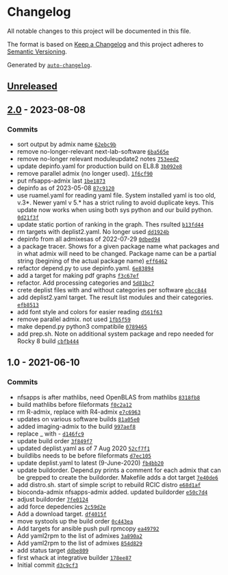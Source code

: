 <!-- auto-changelog-above -->
# Changelog

All notable changes to this project will be documented in this file.

The format is based on [Keep a Changelog](https://keepachangelog.com/en/1.0.0/)
and this project adheres to [Semantic Versioning](https://semver.org/spec/v2.0.0.html).

Generated by [`auto-changelog`](https://github.com/CookPete/auto-changelog).

## [Unreleased](https://github.com/RCIC-UCI-Public/admixbuilder/compare/2.0...HEAD)

## [2.0](https://github.com/RCIC-UCI-Public/admixbuilder/compare/1.0...2.0) - 2023-08-08

### Commits

- sort output by admix name [`62ebc9b`](https://github.com/RCIC-UCI-Public/admixbuilder/commit/62ebc9b8efde817e2309c77e26118687d6916605)
- remove no-longer-relevant next-lab-software [`6ba565e`](https://github.com/RCIC-UCI-Public/admixbuilder/commit/6ba565e7fe483d90e9344d089a3c7bc91306c433)
- remove no-longer relevant moduleupdate2 notes [`753eed2`](https://github.com/RCIC-UCI-Public/admixbuilder/commit/753eed291766a39a0acd972572c9208e33ba0c93)
- update depinfo.yaml for production build on EL8.8 [`3b092e8`](https://github.com/RCIC-UCI-Public/admixbuilder/commit/3b092e8fe11173cff0bc6ccf443b36d720763f49)
- remove parallel admix (no longer used). [`1f6cf90`](https://github.com/RCIC-UCI-Public/admixbuilder/commit/1f6cf90985828fcadcbae691f4a6a64f280c07db)
- put nfsapps-admix last [`1be1873`](https://github.com/RCIC-UCI-Public/admixbuilder/commit/1be1873064580091d058bb27bcc697095f425acc)
- depinfo as of 2023-05-08 [`87c9120`](https://github.com/RCIC-UCI-Public/admixbuilder/commit/87c91203a9b729c198c6b3e9e3514fa590890bee)
- use ruamel.yaml for reading yaml file. System installed yaml is too old, v.3*. Newer yaml v 5.* has a strict ruling to avoid duplicate keys. This update
  now works when using both  sys python and our build python.  [`0d21f3f`](https://github.com/RCIC-UCI-Public/admixbuilder/commit/0d21f3fd702fe32daa7502c81b4348e5c0c9d825)
- update static portion of ranking in the graph. Thes rsulted [`b13fd44`](https://github.com/RCIC-UCI-Public/admixbuilder/commit/b13fd44ae67f0f174a15e29ea1f3d8ca0014974c)
- rm targets with deplist2.yaml. No longer used [`dd1924b`](https://github.com/RCIC-UCI-Public/admixbuilder/commit/dd1924bfce794d153ce2aa2b4477b5bccdcb8c22)
- depinfo from all admixesas of 2022-07-29 [`0dbed94`](https://github.com/RCIC-UCI-Public/admixbuilder/commit/0dbed94eaf934d4e3d7d0502e6662447077946f7)
- a package tracer. Shows for a given package name what packages and in what admix will need to be changed. Package name can be
  a partial string (begining of the actual package name) [`eff6462`](https://github.com/RCIC-UCI-Public/admixbuilder/commit/eff6462f4d8795b44bb2b183a251c5f15146bdff)
- refactor depend.py to use depinfo.yaml. [`6e83894`](https://github.com/RCIC-UCI-Public/admixbuilder/commit/6e83894d18385d104b90861c1019e1648042eb33)
- add a target for making pdf graphs [`f3c67ef`](https://github.com/RCIC-UCI-Public/admixbuilder/commit/f3c67ef434631ff4bd3a27662a886f7fa6bebf9a)
- refactor. Add processing categories and [`5d81bc7`](https://github.com/RCIC-UCI-Public/admixbuilder/commit/5d81bc7bcc6dcb9e7c392976a1eb9a67afd8402b)
- crete deplist files with and without categories per software [`ebcc844`](https://github.com/RCIC-UCI-Public/admixbuilder/commit/ebcc844c6bc60277a7c520c9db6d71629cf12088)
- add deplist2.yaml target. The result list modules and their categories. [`efb8513`](https://github.com/RCIC-UCI-Public/admixbuilder/commit/efb8513ed40b9edd63a24a7693fb6ac1e0466fcd)
- add font style and colors for easier reading [`d561f63`](https://github.com/RCIC-UCI-Public/admixbuilder/commit/d561f6392b2c7d6ca7da60ba0c89c1802f33017c)
- remove parallel admix. not used [`1fb5f59`](https://github.com/RCIC-UCI-Public/admixbuilder/commit/1fb5f59a82c7cd439c89191fe31de07b7a540213)
- make depend.py python3 compatibile [`0789465`](https://github.com/RCIC-UCI-Public/admixbuilder/commit/07894653af02d48d6cc381b99194ce82cfa7a7ad)
- add prep.sh. Note on additional system package and repo needed for Rocky 8 build [`cbfb444`](https://github.com/RCIC-UCI-Public/admixbuilder/commit/cbfb444fe83d7480cf03e7382aa333ea4e068257)

## 1.0 - 2021-06-10

### Commits

- nfsapps is after mathlibs, need OpenBLAS from mathlibs [`8318fb8`](https://github.com/RCIC-UCI-Public/admixbuilder/commit/8318fb8d6a83f02422b622254fe659ab2e3e608c)
- build mathlibs before fileformats [`f0c2a12`](https://github.com/RCIC-UCI-Public/admixbuilder/commit/f0c2a12b0ea37722e1773fa2bb2bf83036a3a0a3)
- rm R-admix, replace with R4-admix [`e7c6963`](https://github.com/RCIC-UCI-Public/admixbuilder/commit/e7c6963b4f1913f5f970afe93e41eb4df1dcb695)
- updates on various software builds [`81a05e0`](https://github.com/RCIC-UCI-Public/admixbuilder/commit/81a05e03f6ccd9b1b20f201a13b2dab937c6806b)
- added imaging-admix to the build [`997aef8`](https://github.com/RCIC-UCI-Public/admixbuilder/commit/997aef877638a4ed10146ba11e0c7f1d96dc8860)
- replace _ with - [`d146fc9`](https://github.com/RCIC-UCI-Public/admixbuilder/commit/d146fc9166ab793df1a8a7cb52cc39ded510acf1)
- update build order [`3f849f7`](https://github.com/RCIC-UCI-Public/admixbuilder/commit/3f849f7d868ba14ef7a4493f2905eb97aa36f3a5)
- updated deplist.yaml as of 7 Aug 2020 [`52cf7f1`](https://github.com/RCIC-UCI-Public/admixbuilder/commit/52cf7f16119c6b6a39b4e015bc62cbda6801782f)
- buildlibs needs to be before fileformats [`d7ec105`](https://github.com/RCIC-UCI-Public/admixbuilder/commit/d7ec1058d3b4a9f8f8543cc01af21c5a24147a2a)
- update deplist.yaml to latest (9-June-2020) [`fb4bb20`](https://github.com/RCIC-UCI-Public/admixbuilder/commit/fb4bb20e2b95ece1b7fa064ead0dc9abe4f4e647)
- update buildorder. Depend.py prints a comment for each admix that can be grepped to create the buildorder. Makefile adds a dot target [`7e40de6`](https://github.com/RCIC-UCI-Public/admixbuilder/commit/7e40de68c973e58eedaa990823f1382099183d66)
- add distro.sh. start of simple script to rebuild RCIC distro [`e68d1af`](https://github.com/RCIC-UCI-Public/admixbuilder/commit/e68d1af5a888e38e314f36c1327cddaf66640150)
- bioconda-admix nfsapps-admix added. updated buildorder [`e50c7d4`](https://github.com/RCIC-UCI-Public/admixbuilder/commit/e50c7d42735573afa3305abb6cfba47343f107ec)
- adjust buildorder [`7fe0124`](https://github.com/RCIC-UCI-Public/admixbuilder/commit/7fe0124d0cdf1fc393a7e39edfc02c3f6846edb3)
- add force depedencies [`2c59d2e`](https://github.com/RCIC-UCI-Public/admixbuilder/commit/2c59d2e6a262fdb400bbd2546b242cfb6709b2f3)
- Add a download target. [`df4015f`](https://github.com/RCIC-UCI-Public/admixbuilder/commit/df4015f55311a303abd9c96fd4ee867d8bc13ae9)
- move systools up the build order [`0c443ea`](https://github.com/RCIC-UCI-Public/admixbuilder/commit/0c443eaf12df19b13467ba0d3287d94e75fa69c0)
- Add targets for ansible push pull rpmcopy [`ea49792`](https://github.com/RCIC-UCI-Public/admixbuilder/commit/ea4979238c5caf106832f13b769f44e5d96fcaae)
- Add yaml2rpm to the list of admixes [`3a890a2`](https://github.com/RCIC-UCI-Public/admixbuilder/commit/3a890a25377f9516bfd1b9938fdb7439824015d7)
- Add yaml2rpm to the list of admixes [`854d829`](https://github.com/RCIC-UCI-Public/admixbuilder/commit/854d8293080b3b5d8feb5607f74a63adc6753c3b)
- add status target [`ddbe809`](https://github.com/RCIC-UCI-Public/admixbuilder/commit/ddbe80958dc5b775948d7a04ab1fb4e47ac9472d)
- first whack at integrative builder [`178ee87`](https://github.com/RCIC-UCI-Public/admixbuilder/commit/178ee87ff880074c34087908958797276275dcd1)
- Initial commit [`d3c9cf3`](https://github.com/RCIC-UCI-Public/admixbuilder/commit/d3c9cf3f559ae84366633f1d1761ab0f46d32a76)
